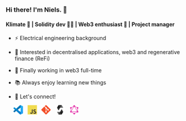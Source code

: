 ### Hi there! I'm Niels. 👋 
#### Klimate 🌱  |  Solidity dev 🧑‍💻  |  Web3 enthusiast 🚀  |  Project manager

- ⚡ Electrical engineering background

- 🔭 Interested in decentralised applications, web3 and regenerative finance (ReFi)

- 🚀 Finally working in web3 full-time 

- :books: Always enjoy learning new things

- 💬 Let's connect!


&nbsp;&nbsp;&nbsp;&nbsp;
<img width="25px" src="https://github.com/devicons/devicon/blob/master/icons/vscode/vscode-original.svg">&nbsp;&nbsp;
<img width="25px" src="https://github.com/devicons/devicon/blob/master/icons/javascript/javascript-original.svg">&nbsp;&nbsp;
<img width="25px" src="https://github.com/devicons/devicon/blob/master/icons/git/git-original.svg">&nbsp;&nbsp;
<img width="25px" src="https://github.com/devicons/devicon/blob/master/icons/solidity/solidity-original.svg">&nbsp;&nbsp;
<img width="25px" src="https://github.com/devicons/devicon/blob/master/icons/graphql/graphql-plain.svg">&nbsp;&nbsp;

                       
  
<!--
**Dakavon/dakavon** is a ✨ _special_ ✨ repository because its `README.md` (this file) appears on your GitHub profile.

Here are some ideas to get you started:

- 🔭 I’m currently working on ...
- 🌱 I’m currently learning ...
- 👯 I’m looking to collaborate on ...
- 🤔 I’m looking for help with ...
- 💬 Ask me about ...
- 📫 How to reach me: ...
- 😄 Pronouns: ...
- ⚡ Fun fact: ...
-->
